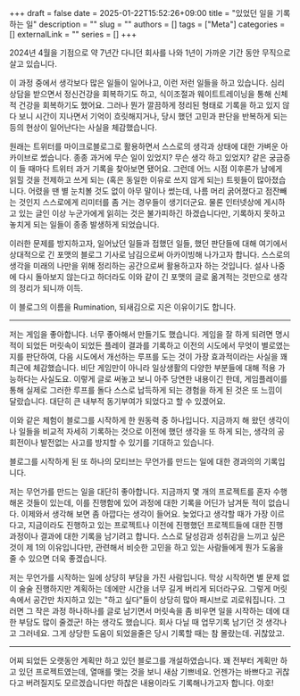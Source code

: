 +++ 
draft = false
date = 2025-01-22T15:52:26+09:00
title = "있었던 일을 기록하는 일"
description = ""
slug = ""
authors = []
tags = ["Meta"]
categories = []
externalLink = ""
series = []
+++

2024년 4월을 기점으로 약 7년간 다니던 회사를 나와 1년이 가까운 기간 동안 무직으로 살고 있습니다.

이 과정 중에서 생각보다 많은 일들이 일어나고, 이런 저런 일들을 하고 있습니다. 심리상담을 받으면서 정신건강을 회복하기도 하고, 식이조절과 웨이트트레이닝을 통해 신체적 건강을 회복하기도 했어요.
그러나 뭔가 깔끔하게 정리된 형태로 기록을 하고 있지 않다 보니 시간이 지나면서 기억이 흐릿해지거나, 당시 했던 고민과 판단을 반복하게 되는 등의 현상이 일어난다는 사실을 체감했습니다.

원래는 트위터를 마이크로블로그로 활용하면서 스스로의 생각과 상태에 대한 가벼운 아카이브로 썼습니다. 종종 과거에 무슨 일이 있었지? 무슨 생각 하고 있었지? 같은 궁금증이 들 때마다 트위터 과거 기록을 찾아보면 됐어요.
그런데 어느 시점 이후론가 남에게 읽힐 것을 전제하고 쓰게 되는 (혹은 동일한 이유로 쓰지 않게 되는) 트윗들이 많아졌습니다. 어렸을 땐 별 눈치볼 것도 없이 아무 말이나 썼는데, 나름 머리 굵어졌다고 점잔빼는 것인지 스스로에게 리미터를 좀 거는 경우들이 생기더군요.
물론 인터넷상에 게시하고 있는 글인 이상 누군가에게 읽히는 것은 불가피하긴 하겠습니다만, 기록하지 못하고 놓치게 되는 일들이 종종 발생하게 되었습니다.

이러한 문제를 방지하고자, 일어났던 일들과 접했던 일들, 했던 판단들에 대해 여기에서 상대적으로 긴 포맷의 블로그 기사로 남김으로써 아카이빙해 나가고자 합니다.
스스로의 생각을 미래의 나만을 위해 정리하는 공간으로써 활용하고자 하는 것입니다. 설사 나중에 다시 돌아보지 않는다고 하더라도 이와 같이 긴 포맷의 글로 옮겨적는 것만으로 생각의 정리가 되니까 이득.

이 블로그의 이름을 Rumination, 되새김으로 지은 이유이기도 합니다.

---

저는 게임을 좋아합니다. 너무 좋아해서 만들기도 했습니다. 
게임을 잘 하게 되려면 명시적이 되었든 머릿속이 되었든 플레이 결과를 기록하고 이전의 시도에서 무엇이 별로였는지를 판단하여, 다음 시도에서 개선하는 루프를 도는 것이 가장 효과적이라는 사실을 꽤 최근에 체감했습니다. 비단 게임만이 아니라 일상생활의 다양한 부분들에 대해 적용 가능하다는 사실도요.
이렇게 글로 써놓고 보니 아주 당연한 내용이긴 한데, 게임플레이를 통해 실제로 그러한 루프를 돌다 스스로 납득하게 되는 경험을 하게 된 것은 또 느낌이 달랐습니다. 대단히 큰 내부적 동기부여가 되었다고 할 수 있겠어요.

이와 같은 체험이 블로그를 시작하게 한 원동력 중 하나입니다. 지금까지 해 왔던 생각이나 일들을 비교적 자세히 기록하는 것으로 이전에 했던 생각을 또 하게 되는, 생각의 공회전이나 발전없는 사고를 방지할 수 있기를 기대하고 있습니다.

블로그를 시작하게 된 또 하나의 모티브는 무언가를 만드는 일에 대한 경과의의 기록입니다.

저는 무언가를 만드는 일을 대단히 좋아합니다. 지금까지 몇 개의 프로젝트를 혼자 수행해온 것들이 있는데, 이를 진행함에 있어 과정에 대한 기록을 어딘가 남겨둔 적이 없습니다. 이제와서 생각해 보면 좀 아깝다는 생각이 들어요.
늦었다고 생각할 때가 가장 이르다고, 지금이라도 진행하고 있는 프로젝트나 이전에 진행했던 프로젝트들에 대한 진행 과정이나 결과에 대한 기록을 남기려고 합니다. 스스로 달성감과 성취감을 느끼고 싶은 것이 제 1의 이유입니다만, 관련해서 비슷한 고민을 하고 있는 사람들에게 뭔가 도움을 줄 수 있으면 더욱 좋겠습니다.

저는 무언가를 시작하는 일에 상당히 부담을 가진 사람입니다. 막상 시작하면 별 문제 없이 술술 진행하지만 계획하는 데에만 시간을 너무 길게 버리게 되더라구요. 그렇게 머릿속에서 공간만 차지하고 있는 "하고 싶다"들이 상당히 많아 패시브로 괴로워집니다. 
그러면 그 작은 과정 하나하나를 글로 남기면서 머릿속을 좀 비우면 일을 시작하는 데에 대한 부담도 많이 줄겠군! 하는 생각도 했습니다. 회사 다닐 때 업무기록 남기던 것 생각나고 그러네요. 그게 상당한 도움이 되었을줄은 당시 기록할 때는 참 몰랐는데. 귀찮았고.

---

어찌 되었든 오랫동안 계획만 하고 있던 블로그를 개설하였습니다. 꽤 전부터 계획만 하고 있던 프로젝트였는데, 열매를 맺는 것을 보니 새삼 기쁘네요. 언젠가는 바쁘다고 귀찮다고 버려질지도 모르겠습니다만 하찮은 내용이라도 기록해나가고자 합니다. 야호!